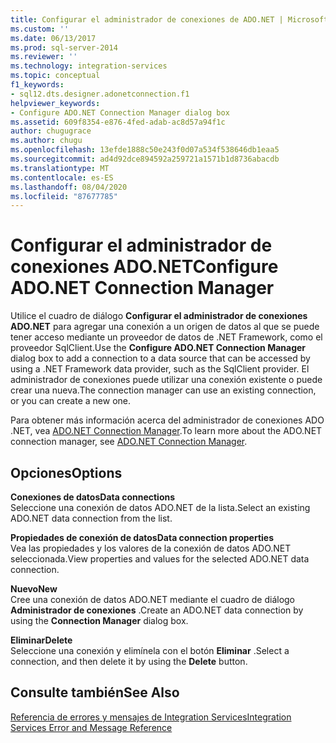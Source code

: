 ```yaml
---
title: Configurar el administrador de conexiones de ADO.NET | Microsoft Docs
ms.custom: ''
ms.date: 06/13/2017
ms.prod: sql-server-2014
ms.reviewer: ''
ms.technology: integration-services
ms.topic: conceptual
f1_keywords:
- sql12.dts.designer.adonetconnection.f1
helpviewer_keywords:
- Configure ADO.NET Connection Manager dialog box
ms.assetid: 609f8354-e876-4fed-adab-ac8d57a94f1c
author: chugugrace
ms.author: chugu
ms.openlocfilehash: 13efde1888c50e243f0d07a534f538646db1eaa5
ms.sourcegitcommit: ad4d92dce894592a259721a1571b1d8736abacdb
ms.translationtype: MT
ms.contentlocale: es-ES
ms.lasthandoff: 08/04/2020
ms.locfileid: "87677785"
---
```

# <a name="configure-adonet-connection-manager"></a><span data-ttu-id="10561-102">Configurar el administrador de conexiones ADO.NET</span><span class="sxs-lookup"><span data-stu-id="10561-102">Configure ADO.NET Connection Manager</span></span>
  <span data-ttu-id="10561-103">Utilice el cuadro de diálogo **Configurar el administrador de conexiones ADO.NET** para agregar una conexión a un origen de datos al que se puede tener acceso mediante un proveedor de datos de .NET Framework, como el proveedor SqlClient.</span><span class="sxs-lookup"><span data-stu-id="10561-103">Use the **Configure ADO.NET Connection Manager** dialog box to add a connection to a data source that can be accessed by using a .NET Framework data provider, such as the SqlClient provider.</span></span> <span data-ttu-id="10561-104">El administrador de conexiones puede utilizar una conexión existente o puede crear una nueva.</span><span class="sxs-lookup"><span data-stu-id="10561-104">The connection manager can use an existing connection, or you can create a new one.</span></span>  
  
 <span data-ttu-id="10561-105">Para obtener más información acerca del administrador de conexiones ADO .NET, vea [ADO.NET Connection Manager](connection-manager/ado-net-connection-manager.md).</span><span class="sxs-lookup"><span data-stu-id="10561-105">To learn more about the ADO.NET connection manager, see [ADO.NET Connection Manager](connection-manager/ado-net-connection-manager.md).</span></span>  
  
## <a name="options"></a><span data-ttu-id="10561-106">Opciones</span><span class="sxs-lookup"><span data-stu-id="10561-106">Options</span></span>  
 <span data-ttu-id="10561-107">**Conexiones de datos**</span><span class="sxs-lookup"><span data-stu-id="10561-107">**Data connections**</span></span>  
 <span data-ttu-id="10561-108">Seleccione una conexión de datos ADO.NET de la lista.</span><span class="sxs-lookup"><span data-stu-id="10561-108">Select an existing ADO.NET data connection from the list.</span></span>  
  
 <span data-ttu-id="10561-109">**Propiedades de conexión de datos**</span><span class="sxs-lookup"><span data-stu-id="10561-109">**Data connection properties**</span></span>  
 <span data-ttu-id="10561-110">Vea las propiedades y los valores de la conexión de datos ADO.NET seleccionada.</span><span class="sxs-lookup"><span data-stu-id="10561-110">View properties and values for the selected ADO.NET data connection.</span></span>  
  
 <span data-ttu-id="10561-111">**Nuevo**</span><span class="sxs-lookup"><span data-stu-id="10561-111">**New**</span></span>  
 <span data-ttu-id="10561-112">Cree una conexión de datos ADO.NET mediante el cuadro de diálogo **Administrador de conexiones** .</span><span class="sxs-lookup"><span data-stu-id="10561-112">Create an ADO.NET data connection by using the **Connection Manager** dialog box.</span></span>  
  
 <span data-ttu-id="10561-113">**Eliminar**</span><span class="sxs-lookup"><span data-stu-id="10561-113">**Delete**</span></span>  
 <span data-ttu-id="10561-114">Seleccione una conexión y elimínela con el botón **Eliminar** .</span><span class="sxs-lookup"><span data-stu-id="10561-114">Select a connection, and then delete it by using the **Delete** button.</span></span>  
  
## <a name="see-also"></a><span data-ttu-id="10561-115">Consulte también</span><span class="sxs-lookup"><span data-stu-id="10561-115">See Also</span></span>  
 [<span data-ttu-id="10561-116">Referencia de errores y mensajes de Integration Services</span><span class="sxs-lookup"><span data-stu-id="10561-116">Integration Services Error and Message Reference</span></span>](../../2014/integration-services/integration-services-error-and-message-reference.md)  
  
  
